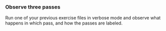 ### Observe three passes

Run one of your previous exercise files in verbose mode and observe what happens in which pass, and how the passes are labeled.
